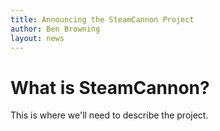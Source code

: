 ```yaml
---
title: Announcing the SteamCannon Project
author: Ben Browning
layout: news
---
```

# What is SteamCannon?

This is where we'll need to describe the project.
